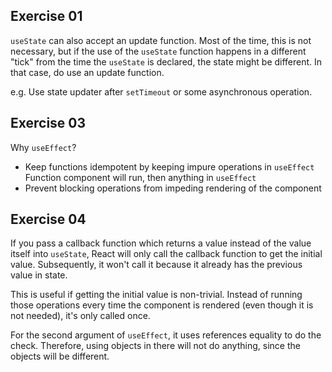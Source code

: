 ## Exercise 01

`useState` can also accept an update function. Most of the time, this is not
necessary, but if the use of the `useState` function happens in a different
"tick" from the time the `useState` is declared, the state might be different.
In that case, do use an update function.

e.g. Use state updater after `setTimeout` or some asynchronous operation.

## Exercise 03

Why `useEffect`?

- Keep functions idempotent by keeping impure operations in `useEffect` Function
  component will run, then anything in `useEffect`
- Prevent blocking operations from impeding rendering of the component

## Exercise 04

If you pass a callback function which returns a value instead of the value
itself into `useState`, React will only call the callback function to get the
initial value. Subsequently, it won't call it because it already has the
previous value in state.

This is useful if getting the initial value is non-trivial. Instead of running
those operations every time the component is rendered (even though it is not
needed), it's only called once.

For the second argument of `useEffect`, it uses references equality to do the
check. Therefore, using objects in there will not do anything, since the objects
will be different.
